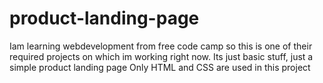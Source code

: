 # product-landing-page
Iam learning webdevelopment from free code camp so this is one of their required projects on which im working right now.
Its just basic stuff, just a simple product landing page
Only HTML and CSS are used in this project
